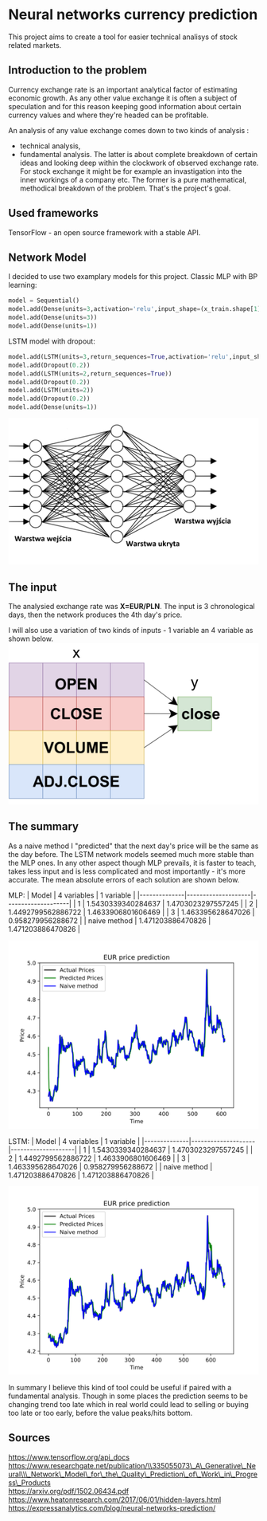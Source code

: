 
# Neural networks currency prediction

This project aims to create a tool for easier technical analisys of stock related markets.



## Introduction to the problem
Currency exchange rate is an important analytical factor of estimating economic growth. As any other value exchange it is often a subject of speculation and for this reason keeping good information about certain currency values and where they're headed can be profitable.

An analysis of any value exchange comes down to two kinds of analysis :
- technical analysis,
- fundamental analysis.
The latter is about complete breakdown of certain ideas and looking deep within the clockwork of observed exchange rate. For stock exchange it might be for example an invastigation into the inner workings of a company etc. The former is a pure mathematical, methodical breakdown of the problem. That's the project's goal.

## Used frameworks
TensorFlow - an open source framework with a stable API.

## Network Model
I decided to use two examplary models for this project.
Classic MLP with BP learning:
```python
model = Sequential()
model.add(Dense(units=3,activation='relu',input_shape=(x_train.shape[1],)))
model.add(Dense(units=3))
model.add(Dense(units=1))
```
LSTM model with dropout:
```python
model.add(LSTM(units=3,return_sequences=True,activation='relu',input_shape=(x_train.shape[1],1)))
model.add(Dropout(0.2))
model.add(LSTM(units=2,return_sequences=True))
model.add(Dropout(0.2))
model.add(LSTM(units=2))
model.add(Dropout(0.2))
model.add(Dense(units=1))
```
![alt text](plots/zdj3.svg?raw=true)

## The input
The analysied exchange rate was **X=EUR/PLN**. The input is 3 chronological days, then the network produces the 4th day's price.


I will also use a variation of two kinds of inputs - 1 variable an 4 variable as shown below.
![alt text](plots/multivar2.svg?raw=true)
## The summary
As a naive method I "predicted" that the next day's price will be the same as the day before.
The LSTM network models seemed much more stable than the MLP ones.
In any other aspect though MLP prevails, it is faster to teach, takes less input and is less complicated and most importantly - it's more accurate.
The mean absolute errors of each solution are shown below.

MLP:
| Model        | 4 variables        | 1 variable         |
|--------------|--------------------|--------------------|
| 1            | 1.5430339340284637 | 1.4703023297557245 |
| 2            | 1.4492799562886722 | 1.4633906801606469 |
| 3            | 1.463395628647026  | 0.958279956288672  |
| naive method | 1.471203886470826  | 1.471203886470826  |

![alt text](plots/mlp_final.svg?raw=true)

LSTM:
| Model        | 4 variables        | 1 variable         |
|--------------|--------------------|--------------------|
| 1            | 1.5430339340284637 | 1.4703023297557245 |
| 2            | 1.4492799562886722 | 1.4633906801606469 |
| 3            | 1.463395628647026  | 0.958279956288672  |
| naive method | 1.471203886470826  | 1.471203886470826  |

![alt text](plots/lstm.svg?raw=true)

In summary I believe this kind of tool could be useful if paired with a fundamental analysis.
Though in some places the prediction seems to be changing trend too late which in real world could lead to selling or buying too late or too early, before the value peaks/hits bottom.
## Sources
https://www.tensorflow.org/api_docs  
https://www.researchgate.net/publication/\\335055073\_A\_Generative\_Neural\\\_Network\_Model\_for\_the\_Quality\_Prediction\_of\_Work\_in\_Progress\_Products  
https://arxiv.org/pdf/1502.06434.pdf  
https://www.heatonresearch.com/2017/06/01/hidden-layers.html  
https://expressanalytics.com/blog/neural-networks-prediction/
